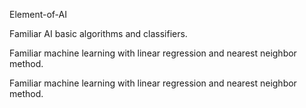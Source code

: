 Element-of-AI

Familiar AI basic algorithms and classifiers.

Familiar machine learning with linear regression  and nearest neighbor method. 

Familiar machine learning with linear regression  and nearest neighbor method. 
